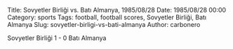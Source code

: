 Title: Sovyetler Birliği vs. Batı Almanya, 1985/08/28
Date: 1985/08/28 00:00
Category: sports
Tags: football, football scores, Sovyetler Birliği, Batı Almanya
Slug: sovyetler-birligi-vs-bati-almanya
Author: carbonero


Sovyetler Birliği 1 - 0 Batı Almanya
